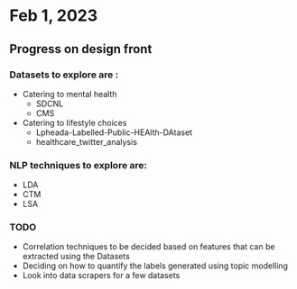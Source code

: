 # Feb 1, 2023
## Progress on design front 
### Datasets to explore are :
- Catering to mental health
    - SDCNL 
    - CMS
- Catering to lifestyle choices
    - Lpheada-Labelled-Public-HEAlth-DAtaset
    - healthcare_twitter_analysis

### NLP techniques to explore are:
- LDA
- CTM
- LSA

### TODO
- Correlation techniques to be decided based on features that can be extracted using the Datasets
- Deciding on how to quantify the labels generated using topic modelling
- Look into data scrapers for a few datasets